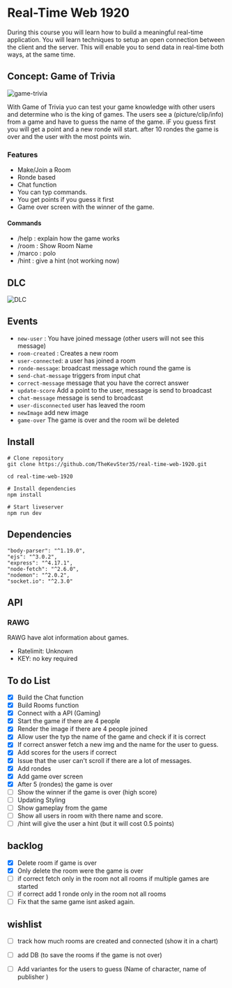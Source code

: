 # Real-Time Web 1920

During this course you will learn how to build a meaningful real-time application. You will learn techniques to setup an open connection between the client and the server. This will enable you to send data in real-time both ways, at the same time.

## Concept: Game of Trivia

<img width="" alt="game-trivia" src="https://user-images.githubusercontent.com/43183768/81063236-bbe9dc80-8ed7-11ea-8d39-0aecdd8bd2a2.png">


With Game of Trivia yuo can test your game knowledge with other users and determine who is the king of games. The users see a (picture/clip/info) from a game and  have to guess the name of the game. iF you guess first you will get a point and a new ronde will start. after 10 rondes the game is over and the user with the most points win. 


### Features

* Make/Join a Room
* Ronde based
* Chat function
* You can typ commands.
* You get points if you guess it first
* Game over screen with the winner of the game.

#### Commands
* /help : explain how the game works
* /room : Show Room Name
* /marco : polo
* /hint : give a hint (not working now)

## DLC

![DLC](https://user-images.githubusercontent.com/43183768/81080010-90bfb700-8ef0-11ea-8d9d-7f906e3e16d6.png)

## Events

* ``` new-user ``` : You have joined message (other users will not see this message) 
* ``` room-created ``` : Creates a new room
* ``` user-connected ```: a user has joined a room 
* ``` ronde-message ```:  broadcast message which round the game is
* ``` send-chat-message ``` triggers from input chat
* ``` correct-message ``` message that you have the correct answer
* ``` update-score ``` Add a point to the user, message is send to broadcast
* ``` chat-message ``` message is send to broadcast
* ``` user-disconnected ``` user has leaved the room
* ``` newImage ``` add new image
* ``` game-over ``` The game is over and the room wil be deleted


## Install 

```
# Clone repository
git clone https://github.com/TheKevSter35/real-time-web-1920.git

cd real-time-web-1920

# Install dependencies
npm install

# Start liveserver
npm run dev
```

## Dependencies 

```
"body-parser": "^1.19.0",
"ejs": "^3.0.2",
"express": "^4.17.1",
"node-fetch": "^2.6.0",
"nodemon": "^2.0.2",
"socket.io": "^2.3.0"
```


## API

### RAWG 

RAWG have alot information about games. 

* Ratelimit: Unknown
* KEY: no key required




## To do List
- [x] Build the Chat function
- [x] Build Rooms function
- [x] Connect with a API (Gaming)
- [x] Start the game if there are 4 people 
- [x] Render the image if there are 4 people joined
- [x] Allow user the typ the name of the game and check if it is correct
- [x] If correct answer fetch a new img and the name for the user to guess.
- [x] Add scores for the users if correct
- [x] Issue that the user can't scroll if there are a lot of messages.
- [x] Add rondes 
- [x] Add game over screen
- [x] After 5 (rondes) the game is over
- [ ] Show the winner if the game is over (high score)
- [ ] Updating Styling
- [ ] Show gameplay from the game 
- [ ] Show all users in room with there name and score. 
- [ ] /hint will give the user a hint (but it will cost 0.5 points)

## backlog

- [x] Delete room if game is over
- [x] Only delete the room were the game is over
- [ ] if correct fetch only in the room not all rooms if multiple games are started
- [ ] if correct add 1 ronde only in the room not all rooms
- [ ] Fix that the same game isnt asked again. 

## wishlist

- [ ] track how much rooms are created and connected (show it in a chart)
- [ ] add DB (to save the rooms if the game is not over)
- [ ] Add variantes for the users to guess (Name of character, name of publisher )

